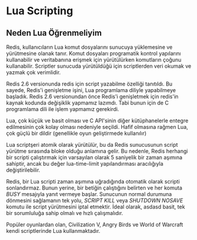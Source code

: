 # Lua Scripting

## Neden Lua Öğrenmeliyim
Redis, kullanıcıların Lua komut dosyalarını sunucuya yüklemesine ve yürütmesine olanak tanır. Komut dosyaları
programatik kontrol yapılarını kullanabilir ve veritabanına erişmek için yürütülürken komutların çoğunu kullanabilir.
Scriptler sunucuda yürütüldüğü için scriptlerden veri okumak ve yazmak çok verimlidir.

Redis 2.6 versionunda redis için script yazabilme özelliği tanıtıldı. Bu sayede, Redis'i genişletme işini, Lua programlama
diliyle yapabilmeye başladık. Redis 2.6 versionundan önce Redis'i genişletmek için redis'in kaynak kodunda değişiklik
yapmamız lazımdı. Tabi bunun için de C programlama dili ile işlem yapmamız gerekirdi.

Lua, çok küçük ve basit olması ve C API'sinin diğer kütüphanelerle entegre edilmesinin çok kolay olması nedeniyle seçildi.
Hafif olmasına rağmen Lua, çok güçlü bir dildir (genellikle oyun geliştirmede kullanılır)

Lua scriptşeri atomik olarak yürütülür, bu da Redis sunucusunun script yürütme sırasında bloke olduğu anlamına gelir.
Bu nedenle, Redis herhangi bir scripti çalıştırmak için varsayılan olarak 5 saniyelik bir zaman aşımına sahiptir,
ancak bu değer lua-time-limit yapılandırması aracılığıyla değiştirilebilir.

Redis, bir Lua scripti zaman aşımına uğradığında otomatik olarak scripti sonlandırmaz.
Bunun yerine, bir betiğin çalıştığını belirten ve her komuta _BUSY_ mesajıyla yanıt vermeye başlar.
Sunucunun normal durumuna dönmesini sağlamanın tek yolu, _SCRIPT KILL_ veya _SHUTDOWN NOSAVE_ komutu ile script
yürütmesini iptal etmektir. İdeal olarak, asdasd basit, tek bir sorumluluğa sahip olmalı ve hızlı çalışmalıdır.

Popüler oyunlardan olan,  Civilization V, Angry Birds ve World of Warcraft kendi scriptlerinde Lua kullanmaktadır.

